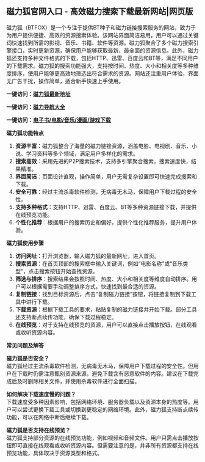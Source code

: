 <h2>磁力狐官网入口 - 高效磁力搜索下载最新网站|网页版</h2>
<p>磁力狐（BTFOX）是一个专注于提供BT种子和磁力链接搜索服务的网站，致力于为用户提供便捷、高效的资源搜索体验。该网站界面简洁易用，用户可以通过关键词快速找到所需的影视、音乐、书籍、软件等资源。磁力狐聚合了多个磁力搜索引擎接口，实时更新资源，确保用户能够获取最新、最全面的资源信息。此外，磁力狐还支持多种文件格式的下载，包括HTTP、迅雷、百度云和BT等，满足不同用户的下载需求。磁力狐的搜索功能强大，支持按时间、热度、大小和相关度等多种维度排序，使用户能够更高效地筛选出符合需求的资源。网站还注重用户体验，界面无广告干扰，操作简单，适合新手快速上手使用。</p>
<p><strong>一键访问：</strong><a href="https://cilihu.litxdh.com"><strong>磁力狐最新地址</strong></a></p>
<p><strong>一键访问：</strong><a href="https://cilisousuodaohang.litxdh.com"><strong>磁力导航大全</strong></a></p>
<p><strong>一键访问：</strong><a href="https://wangpanziyuan.pages.dev/"><strong>电子书/电影/音乐/漫画/游戏下载</strong></a></p>
<p><strong>磁力狐功能特点</strong></p>
<ol>
	<li><strong>资源丰富</strong>：磁力狐整合了海量的磁力链接资源，涵盖电影、电视剧、音乐、小说、学习资料等多个领域，满足用户多样化的需求。</li>
	<li><strong>搜索高效</strong>：采用先进的P2P搜索技术，支持多引擎聚合搜索，搜索速度快，结果精准。</li>
	<li><strong>界面简洁</strong>：页面设计直观，操作简单，用户无需复杂设置即可快速完成搜索和下载。</li>
	<li><strong>安全可靠</strong>：经过主流杀毒软件检测，无病毒无木马，保障用户下载过程的安全性。</li>
	<li><strong>支持多种格式</strong>：支持HTTP、迅雷、百度云、BT等多种资源链接下载，并提供在线预览功能。</li>
	<li><strong>个性化推荐</strong>：根据用户的搜索历史和偏好，提供个性化推荐服务，提升用户体验。</li>
</ol>
<p><strong>磁力狐使用步骤</strong></p>
<ol>
	<li><strong>访问网址</strong>：打开浏览器，输入磁力狐的最新网址，进入首页。</li>
	<li><strong>搜索资源</strong>：在首页顶部的搜索框中输入关键词，例如“电影名称”或“音乐类型”，点击搜索按钮开始查找资源。</li>
	<li><strong>筛选与排序</strong>：搜索结果会按照时间、热度、大小和相关度等维度自动排序。用户可以根据需要手动调整排序方式，快速找到最合适的资源。</li>
	<li><strong>复制链接</strong>：找到目标资源后，点击“复制磁力链接”按钮，将链接复制到下载工具中进行下载。</li>
	<li><strong>下载资源</strong>：根据下载工具的要求，粘贴复制的磁力链接并开始下载。部分工具还支持断点续传功能，确保下载过程稳定。</li>
	<li><strong>在线预览</strong>：对于支持在线预览的资源，用户可以直接点击播放按钮，在线观看或收听资源内容。</li>
</ol>
<p><strong>常见问题及解答</strong></p>
<p><strong>磁力狐是否安全？</strong><br>磁力狐经过主流杀毒软件检测，无病毒无木马，保障用户下载过程的安全性。但用户在下载时仍需注意甄别资源来源，避免下载含有恶意软件的内容。建议在下载完成后及时删除相关文件，并使用杀毒软件进行全面扫描。</p>
<p><strong>如何解决下载速度慢的问题？</strong><br>下载速度受多种因素影响，包括网络环境、服务器负载以及资源本身的热度等。用户可以尝试更换下载工具或切换到更稳定的网络环境。此外，磁力狐支持断点续传功能，可以在网络中断后继续下载。</p>
<p><strong>磁力狐是否支持在线预览？</strong><br>磁力狐支持部分资源的在线预览功能，例如视频和音频文件。用户只需点击播放按钮即可直接在线观看或收听资源内容。但需要注意的是，并非所有资源都支持在线预览功能，具体取决于资源类型和格式。</p>
